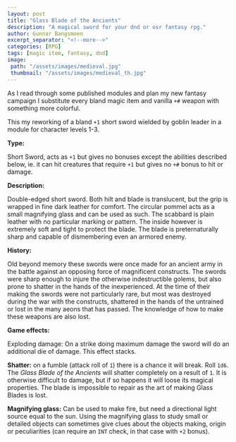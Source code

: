 ```yaml
---
layout: post
title: "Glass Blade of the Ancients"
description: "A magical sword for your dnd or osr fantasy rpg."
author: Gunnar Bangsmoen
excerpt_separator: "<!--more-->"
categories: [RPG]
tags: [magic item, fantasy, dnd]
image:
 path: "/assets/images/medieval.jpg"
 thumbnail: "/assets/images/medieval_th.jpg"
---
```


As I read through some published modules and plan my new fantasy campaign I substitute every bland magic item and vanilla `+#` weapon with something more colorful.

This my reworking of a bland `+1` short sword wielded by goblin leader in a module for character levels 1-3.

<!--more-->

**Type:**

Short Sword, acts as `+1` but gives no bonuses except the abilities described below, ie. it can hit creatures that require `+1` but gives no `+#` bonus to hit or damage.

**Description:**

Double-edged short sword. Both hilt and blade is translucent, but the grip is wrapped in fine dark leather for comfort. The circular pommel acts as a small magnifying glass and can be used as such. The scabbard is plain leather with no particular marking or pattern. The inside however is extremely soft and tight to protect the blade. The blade is preternaturally sharp and capable of dismembering even an armored enemy.

**History:**

Old beyond memory these swords were once made for an ancient army in the battle against an opposing force of magnificent constructs. The swords were sharp enough to injure the otherwise indestructible golems, but also prone to shatter in the hands of the inexperienced. At the time of their making the swords were not particularly rare, but most was destroyed during the war with the constructs, shattered in the hands of the untrained or lost in the many aeons that has passed. The knowledge of how to make these weapons are also lost.

**Game effects:**

Exploding damage: On a strike doing maximum damage the sword will do an additional die of damage. This effect stacks.

**Shatter:** on a fumble (attack roll of `1`) there is a chance it will break. Roll `1d6`. The *Glass Blade of the Ancients* will shatter completely on a result of `1`. It is otherwise difficult to damage, but if so happens it will loose its magical properties. The blade is impossible to repair as the art of making Glass Blades is lost.

**Magnifying glass:** Can be used to make fire, but need a directional light source equal to the sun. Using the magnifying glass to study small or detailed objects can sometimes give clues about the objects making, origin or peculiarities (can require an `INT` check, in that case with `+2` bonus).
